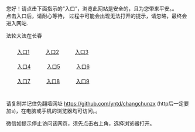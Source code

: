 您好！请点击下面指示的“入口”，浏览此网站是安全的，且为您带来平安。。 <br/>
点击入口后，请耐心等待， 过程中可能会出现无法打开的提示，请忽略，最终会进入网站. </br>

法轮大法在长春<br/>
<div style="padding:10px"><a style="margin:20px" target="_blank" href="https://d2c7snyvpjhf0b.cloudfront.net/2Qpsp?tvntcq" id="ccLink1" rel="nofollow">入口1</a> <a target="_blank" style="margin:20px" href="https://d1n9mxxrl1vkfi.cloudfront.net/2Qpsp?iqliyi" id="ccLink2" rel="nofollow">入口2</a> <a style="margin:20px" target="_blank" href="https://d3s2x7yk8xuov1.cloudfront.net/2Qpsp?ypfaarm" id="ccLink3" rel="nofollow">入口3</a></div>

<div style="padding:10px" ><a style="margin:20px" target="_blank" href="https://d2c7snyvpjhf0b.cloudfront.net/2Qpsp?tvntcq" id="ccLink4" rel="nofollow">入口4</a> <a style="margin:20px" href="https://d1n9mxxrl1vkfi.cloudfront.net/2Qpsp?iqliyi" target="_blank" id="ccLink5" rel="nofollow">入口5</a> <a style="margin:20px" href="https://d3s2x7yk8xuov1.cloudfront.net/2Qpsp?ypfaarm" target="_blank" id="ccLink6" rel="nofollow">入口6</a></div>

<div style="padding:10px"><a style="margin:20px" target="_blank" href="https://d2c7snyvpjhf0b.cloudfront.net/2Qpsp?tvntcq" id="ccLink7" rel="nofollow">入口7</a> <a style="margin:20px" href="https://d1n9mxxrl1vkfi.cloudfront.net/2Qpsp?iqliyi" target="_blank" id="ccLink8" rel="nofollow">入口8</a> <a style="margin:20px" target="_blank" href="https://d3s2x7yk8xuov1.cloudfront.net/2Qpsp?ypfaarm" id="ccLink9" rel="nofollow">入口9</a></div>

<br/>



请复制并记住免翻墙网址 https://github.com/yntd/changchunzx (http后一定要加s)，在电脑或手机的浏览器均可访问。。<br/>

微信如提示停止访问该网页，须先点击右上角，选择浏览器打开。
